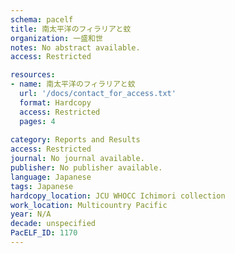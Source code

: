 ```yaml
---
schema: pacelf
title: 南太平洋のフィラリアと蚊
organization: 一盛和世
notes: No abstract available.
access: Restricted

resources:
- name: 南太平洋のフィラリアと蚊
  url: '/docs/contact_for_access.txt'
  format: Hardcopy
  access: Restricted
  pages: 4
 
category: Reports and Results
access: Restricted
journal: No journal available.
publisher: No publisher available. 
language: Japanese 
tags: Japanese 
hardcopy_location: JCU WHOCC Ichimori collection
work_location: Multicountry Pacific
year: N/A
decade: unspecified
PacELF_ID: 1170
---
```

